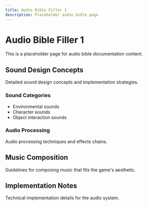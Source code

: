 ```yaml
---
title: Audio Bible Filler 1
description: Placeholder audio bible page
---
```


# Audio Bible Filler 1

This is a placeholder page for audio bible documentation content.

## Sound Design Concepts

Detailed sound design concepts and implementation strategies.

### Sound Categories

- Environmental sounds
- Character sounds
- Object interaction sounds

### Audio Processing

Audio processing techniques and effects chains.

## Music Composition

Guidelines for composing music that fits the game's aesthetic.

## Implementation Notes

Technical implementation details for the audio system.
